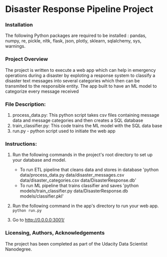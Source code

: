 # Disaster Response Pipeline Project

### Installation

The following Python packages are required to be installed : pandas, numpy, re, pickle, nltk, flask, json, plotly, sklearn, sqlalchemy, sys, warnings.

### Project Overview

The project is written to execute a web app which can help in emergency operations during a disaster by exploting a response system to classify a disaster text messages into several categories which then can be transmited to the responsible entity.
The app built to have an ML model to categorize every message received

### File Description:

1. process_data.py: This python script takes csv files containing message data and message categories and then creates a SQL database
2. train_classifier.py: This code trains the ML model with the SQL data base
3. run.py - python script used to initiate the web app

### Instructions:

1. Run the following commands in the project's root directory to set up your database and model.

    - To run ETL pipeline that cleans data and stores in database
        'python data/process_data.py data/disaster_messages.csv data/disaster_categories.csv data/DisasterResponse.db'
    - To run ML pipeline that trains classifier and saves
        'python models/train_classifier.py data/DisasterResponse.db models/classifier.pkl'

2. Run the following command in the app's directory to run your web app.
    `python run.py`

3. Go to http://0.0.0.0:3001/

### Licensing, Authors, Acknowledgements

The project has been completed as part of the Udacity Data Scientist Nanodegree.